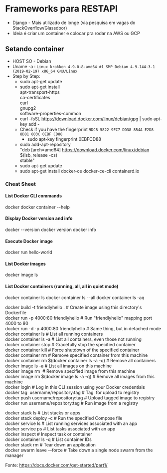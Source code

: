 # Frameworks para RESTAPI

- Django - Mais utilizado de longe (via pesquisa em vagas do StackOverflow/Glassdoor)
- Ideia é criar um container e colocar pra rodar na AWS ou GCP


## Setando container
- HOST SO - Debian
- Uname -a : `Linux krakken 4.9.0-8-amd64 #1 SMP Debian 4.9.144-3.1 (2019-02-19) x86_64 GNU/Linux`
- Step by Step:
    - sudo apt-get update
    - sudo apt-get install \
        apt-transport-https \
        ca-certificates \
        curl \
        gnupg2 \
        software-properties-common
    - curl -fsSL https://download.docker.com/linux/debian/gpg | sudo apt-key add -
    - Check if you have the fingerprint `9DC8 5822 9FC7 DD38 854A E2D8 8D81 803C 0EBF CD88`
        - sudo apt-key fingerprint 0EBFCD88
    - sudo add-apt-repository \
           "deb [arch=amd64] https://download.docker.com/linux/debian \
           $(lsb_release -cs) \
           stable"
    - sudo apt-get update
    - sudo apt-get install docker-ce docker-ce-cli containerd.io

### Cheat Sheet
#### List Docker CLI commands
docker
docker container --help

#### Display Docker version and info
docker --version
docker version
docker info

#### Execute Docker image
docker run hello-world

#### List Docker images
docker image ls

#### List Docker containers (running, all, all in quiet mode)
docker container ls
docker container ls --all
docker container ls -aq

docker build -t friendlyhello .  # Create image using this directory's Dockerfile  
docker run -p 4000:80 friendlyhello  # Run "friendlyhello" mapping port 4000 to 80  
docker run -d -p 4000:80 friendlyhello         # Same thing, but in detached mode  
docker container ls                                # List all running containers  
docker container ls -a             # List all containers, even those not running  
docker container stop <hash>           # Gracefully stop the specified container  
docker container kill <hash>         # Force shutdown of the specified container  
docker container rm <hash>        # Remove specified container from this machine  
docker container rm $(docker container ls -a -q)         # Remove all containers  
docker image ls -a                             # List all images on this machine  
docker image rm <image id>            # Remove specified image from this machine  
docker image rm $(docker image ls -a -q)   # Remove all images from this machine  
docker login             # Log in this CLI session using your Docker credentials  
docker tag <image> username/repository:tag  # Tag <image> for upload to registry  
docker push username/repository:tag            # Upload tagged image to registry  
docker run username/repository:tag                   # Run image from a registry  


docker stack ls                                            # List stacks or apps  
docker stack deploy -c <composefile> <appname>  # Run the specified Compose file  
docker service ls                 # List running services associated with an app  
docker service ps <service>                  # List tasks associated with an app  
docker inspect <task or container>                   # Inspect task or container  
docker container ls -q                                      # List container IDs  
docker stack rm <appname>                             # Tear down an application  
docker swarm leave --force      # Take down a single node swarm from the manager  


Fonte: https://docs.docker.com/get-started/part1/
